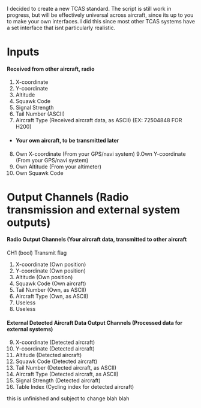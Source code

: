 I decided to create a new TCAS standard. The script is still work in progress, but will be effectively universal across aircraft, since its up to you to make your own interfaces. I did this since most other TCAS systems have a set interface that isnt particularly realistic.


# Inputs
#### Received from other aircraft, radio
1. X-coordinate
2. Y-coordinate
3. Altitude
4. Squawk Code
5. Signal Strength
6. Tail Number (ASCII)
7. Aircraft Type (Received aircraft data, as ASCII) (EX: 72504848 FOR H200)
* #### Your own aircraft, to be transmitted later
8. Own X-coordinate (From your GPS/navi system)
9.Own Y-coordinate (From your GPS/navi system)
10. Own Altitude (From your altimeter)
11. Own Squawk Code
# Output Channels (Radio transmission and external system outputs)
#### Radio Output Channels (Your aircraft data, transmitted to other aircraft
CH1 (bool) Transmit flag
1. X-coordinate (Own position)
2. Y-coordinate (Own position)
3. Altitude (Own position)
4. Squawk Code (Own aircraft)
5. Tail Number (Own, as ASCII)
6. Aircraft Type (Own, as ASCII)
7. Useless
8. Useless
#### External Detected Aircraft Data Output Channels (Processed data for external systems)
9. X-coordinate (Detected aircraft)
10. Y-coordinate (Detected aircraft)
11. Altitude (Detected aircraft)
12. Squawk Code (Detected aircraft)
13. Tail Number (Detected aircraft, as ASCII)
14. Aircraft Type (Detected aircraft, as ASCII)
15. Signal Strength (Detected aircraft)
16. Table Index (Cycling index for detected aircraft)



this is unfinished and subject to change blah blah

